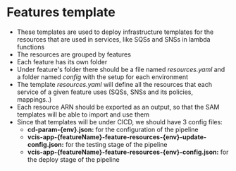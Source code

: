 # Features template

- These templates are used to deploy infrastructure templates for the resources that are used in services, like SQSs and SNSs in lambda functions
- The resources are grouped by features
- Each feature has its own folder
- Under feature's folder there should be a file named _resources.yaml_ and a folder named _config_ with the setup for each environment
- The template _resources.yaml_ will define all the resources that each service of a given feature uses (SQSs, SNSs and its policies, mappings..)
- Each resource ARN should be exported as an output, so that the SAM templates will be able to import and use them  
- Since that templates will be under CICD, we should have 3 config files:
    - **cd-param-{env}.json:** for the configuration of the pipeline
    - **vcis-app-{featureName}-feature-resources-{env}-update-config.json:** for the testing stage of the pipeline  
    - **vcis-app-{featureName}-feature-resources-{env}-config.json:** for the deploy stage of the pipeline
